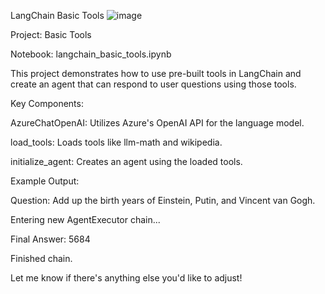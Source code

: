 LangChain Basic Tools
![image](https://github.com/user-attachments/assets/ddcdbb94-4ae3-442e-8253-5379302bf39c)

Project: Basic Tools

Notebook: langchain_basic_tools.ipynb

This project demonstrates how to use pre-built tools in LangChain and create an agent that can respond to user questions using those tools.

Key Components:

AzureChatOpenAI: Utilizes Azure's OpenAI API for the language model.

load_tools: Loads tools like llm-math and wikipedia.

initialize_agent: Creates an agent using the loaded tools.

Example Output:

Question: Add up the birth years of Einstein, Putin, and Vincent van Gogh.

Entering new AgentExecutor chain...

Final Answer: 5684

Finished chain.

Let me know if there's anything else you'd like to adjust!
